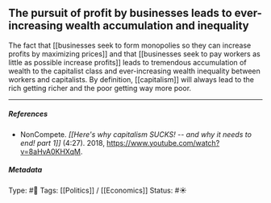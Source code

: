 ## The pursuit of profit by businesses leads to ever-increasing wealth accumulation and inequality   # 

The fact that [[businesses seek to form monopolies so they can increase profits by maximizing prices]] and that [[businesses seek to pay workers as little as possible increase profits]] leads to tremendous accumulation of wealth to the capitalist class and ever-increasing wealth inequality between workers and capitalists. By definition, [[capitalism]] will always lead to the rich getting richer and the poor getting way more poor.

___

##### References

- NonCompete. _[[Here's why capitalism SUCKS! -- and why it needs to end! part 1]]_ (4:27). 2018, https://www.youtube.com/watch?v=8aHvA0KHXqM.

##### Metadata

Type: #🔴 
Tags: [[Politics]] / [[Economics]]
Status: #☀️ 